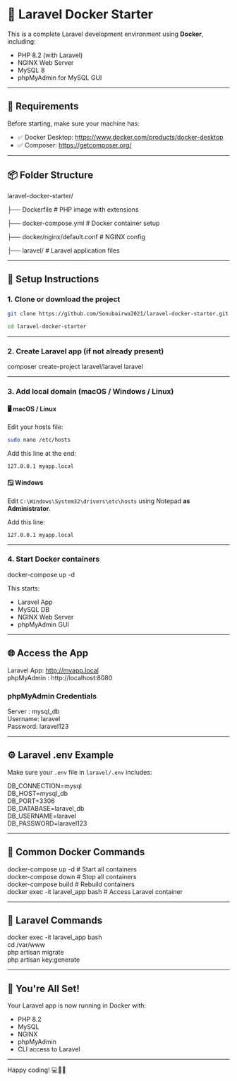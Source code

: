 # 🚀 Laravel Docker Starter

This is a complete Laravel development environment using **Docker**, including:

- PHP 8.2 (with Laravel)
- NGINX Web Server
- MySQL 8
- phpMyAdmin for MySQL GUI

---

## 🧰 Requirements

Before starting, make sure your machine has:

- ✅ Docker Desktop: https://www.docker.com/products/docker-desktop
- ✅ Composer: https://getcomposer.org/

---

## 📦 Folder Structure

laravel-docker-starter/

 ├── Dockerfile                 # PHP image with extensions

 ├── docker-compose.yml         # Docker container setup

 ├── docker/nginx/default.conf  # NGINX config

 ├── laravel/                   # Laravel application files

---

## 🔧 Setup Instructions

### 1. Clone or download the project

```bash
git clone https://github.com/Sonubairwa2021/laravel-docker-starter.git
```
```bash
cd laravel-docker-starter
```

---

### 2. Create Laravel app (if not already present)

composer create-project laravel/laravel laravel

---

### 3. Add local domain (macOS / Windows / Linux)

#### 🖥 macOS / Linux

Edit your hosts file:

```bash
sudo nano /etc/hosts
```

Add this line at the end:

```
127.0.0.1 myapp.local
```

#### 🪟 Windows

Edit `C:\Windows\System32\drivers\etc\hosts` using Notepad **as Administrator**.

Add this line:

```
127.0.0.1 myapp.local
```

---

### 4. Start Docker containers

docker-compose up -d

This starts:

- Laravel App
- MySQL DB
- NGINX Web Server
- phpMyAdmin GUI

---

## 🌐 Access the App

Laravel App: http://myapp.local  
phpMyAdmin : http://localhost:8080

### phpMyAdmin Credentials

Server  : mysql_db  
Username: laravel  
Password: laravel123

---

## ⚙️ Laravel .env Example

Make sure your `.env` file in `laravel/.env` includes:

DB_CONNECTION=mysql  
DB_HOST=mysql_db  
DB_PORT=3306  
DB_DATABASE=laravel_db  
DB_USERNAME=laravel  
DB_PASSWORD=laravel123

---

## 🐳 Common Docker Commands

docker-compose up -d              # Start all containers  
docker-compose down               # Stop all containers  
docker-compose build              # Rebuild containers  
docker exec -it laravel_app bash  # Access Laravel container

---

## 🧪 Laravel Commands

docker exec -it laravel_app bash  
cd /var/www  
php artisan migrate  
php artisan key:generate

---

## 🎉 You're All Set!

Your Laravel app is now running in Docker with:

- PHP 8.2
- MySQL
- NGINX
- phpMyAdmin
- CLI access to Laravel

---

Happy coding! 💻🐳🔥
